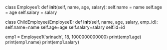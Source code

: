 class Employee1:
    def __init__(self, name, age, salary): 
        self.name = name
        self.age = age
        self.salary = salary

class ChildEmployee(Employee1):
    def __init__(self, name, age, salary, emp_id):  
       self.name=name
       self.age=age
       self.salary=salary
       self.id=id


emp1 = Employee1('srinadh', 18, 1000000000000)
print(emp1.age)
print(emp1.name)
print(emp1.salary)

